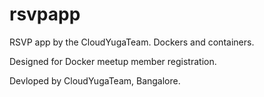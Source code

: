 # rsvpapp
RSVP app by the CloudYugaTeam. Dockers and containers.

Designed for Docker meetup member registration.

Devloped by CloudYugaTeam, Bangalore. 
